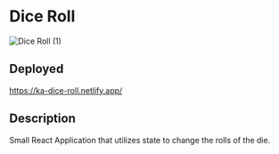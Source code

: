 # Dice Roll
![Dice Roll (1)](https://user-images.githubusercontent.com/16585737/138192718-b54e56c2-aac0-4c70-ab41-c103e2bdebcf.gif)

## Deployed
https://ka-dice-roll.netlify.app/

## Description
Small React Application that utilizes state to change the rolls of the die.
